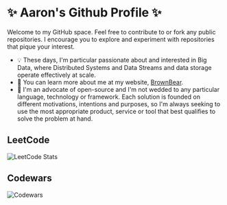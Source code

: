 # ✨ Aaron's Github Profile ✨

Welcome to my GitHub space. Feel free to contribute to or fork any public repositories.
I encourage you to explore and experiment with repositories that pique your interest.

- 💡 These days, I'm particular passionate about and interested in Big Data, where Distributed Systems and Data Streams and data storage operate effectively at scale. 
- 🌱 You can learn more about me at my website, [BrownBear](https://brown-bear.io/).
- 👯 I'm an advocate of open-source and I'm not wedded to any particular language, technology or framework. Each solution is founded on different motivations, intentions and purposes, so I'm always seeking to use the most appropriate product, service or tool that best qualifies to solve the problem at hand.

## LeetCode

![LeetCode Stats](https://leetcard.jacoblin.cool/aaroncclloyd?theme=dark&font=Maven%20Pro&ext=contest)

## Codewars

![Codewars](https://github.r2v.ch/codewars?user=AaronCCLloyd&name=true&top_languages=true)
